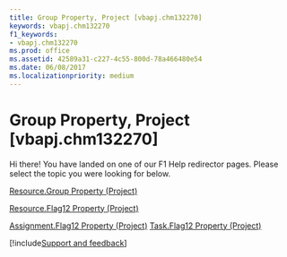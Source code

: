 ```yaml
---
title: Group Property, Project [vbapj.chm132270]
keywords: vbapj.chm132270
f1_keywords:
- vbapj.chm132270
ms.prod: office
ms.assetid: 42589a31-c227-4c55-800d-78a466480e54
ms.date: 06/08/2017
ms.localizationpriority: medium
---
```



# Group Property, Project [vbapj.chm132270]

Hi there! You have landed on one of our F1 Help redirector pages. Please select the topic you were looking for below.

[Resource.Group Property (Project)](https://msdn.microsoft.com/library/9f5f5bd6-c104-629c-feab-455fbeaf27eb%28Office.15%29.aspx)

[Resource.Flag12 Property (Project)](https://msdn.microsoft.com/library/1ba606df-3606-b358-77b6-874551429cf4%28Office.15%29.aspx)

[Assignment.Flag12 Property (Project)](https://msdn.microsoft.com/library/b4f07f88-1e02-70d4-79cf-bc0d5f8ba0d4%28Office.15%29.aspx)
[Task.Flag12 Property (Project)](https://msdn.microsoft.com/library/6a924ae6-6390-d17a-c533-df0a69164229%28Office.15%29.aspx)

[!include[Support and feedback](~/includes/feedback-boilerplate.md)]